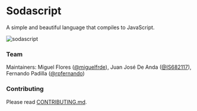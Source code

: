 Sodascript
==========

A simple and beautiful language that compiles to JavaScript.

![sodascript](https://dl.dropboxusercontent.com/u/17055504/sodascript.png)

### Team

Maintainers: Miguel Flores ([@miguelfrde](https://github.com/miguelfrde)), Juan José De Anda ([@IS682117](https://github.com/IS682117)), Fernando Padilla ([@rpfernando](https://github.com/rpfernando))


### Contributing

Please read [CONTRIBUTING.md](CONTRIBUTING.md).
